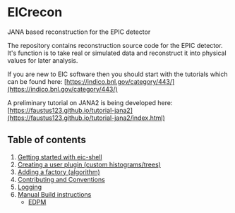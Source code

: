# EICrecon
JANA based reconstruction for the EPIC detector

The repository contains reconstruction source code for the EPIC detector. It's function
is to take real or simulated data and reconstruct it into physical values
for later analysis.

If you are new to EIC software then you should start with the tutorials which
can be found here:
[https://indico.bnl.gov/category/443/](https://indico.bnl.gov/category/443/)

A preliminary tutorial on JANA2 is being developed here:
[https://faustus123.github.io/tutorial-jana2](https://faustus123.github.io/tutorial-jana2/index.html)


## Table of contents
1. [Getting started with eic-shell](./docs/Use_with_eic_shell.md)
2. [Creating a user plugin (custom histograms/trees)](./docs/HowTo_make_plugin.md)
3. [Adding a factory (algorithm)](./docs/HowTo_add_factory.md)
4. [Contributing and Conventions](./CONTRIBUTING.md)
5. [Logging](./docs/Logging.md)
6. [Manual Build instructions](./docs/Manual_Build.md)
   * [EDPM](./docs/EDPM.md)

